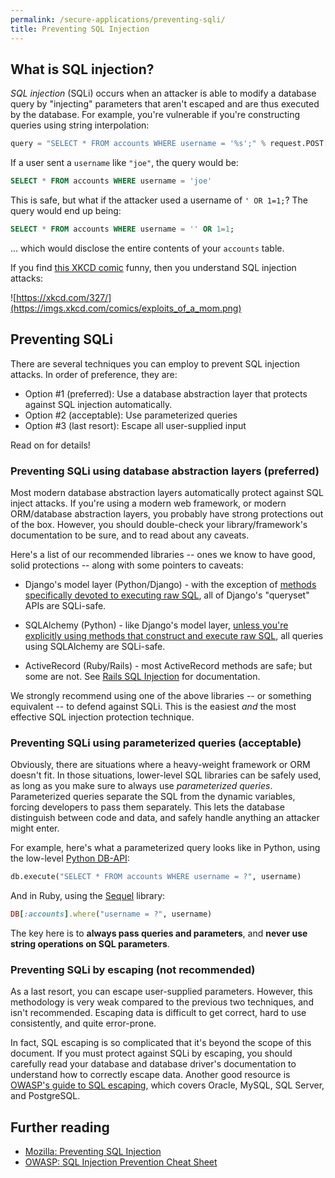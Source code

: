 ```yaml
---
permalink: /secure-applications/preventing-sqli/
title: Preventing SQL Injection
---
```


## What is SQL injection?

*SQL injection* (SQLi) occurs when an attacker is able to modify a database query by "injecting" parameters that aren't escaped and are thus executed by the database. For example, you're vulnerable if you're constructing queries using string interpolation:

```python
query = "SELECT * FROM accounts WHERE username = '%s';" % request.POST['username']
```

If a user sent a `username` like `"joe"`, the query would be:

```sql
SELECT * FROM accounts WHERE username = 'joe'
```

This is safe, but what if the attacker used a username of `' OR 1=1;`? The query would end up being:

```sql
SELECT * FROM accounts WHERE username = '' OR 1=1;
```

... which would disclose the entire contents of your `accounts` table.

If you find [this XKCD comic](https://xkcd.com/327/) funny, then you  understand SQL injection attacks:

![https://xkcd.com/327/](https://imgs.xkcd.com/comics/exploits_of_a_mom.png)

## Preventing SQLi

There are several techniques you can employ to prevent SQL injection attacks. In order of preference, they are:

* Option #1 (preferred): Use a database abstraction layer that protects against SQL injection automatically.
* Option #2 (acceptable): Use parameterized queries
* Option #3 (last resort): Escape all user-supplied input

Read on for details!

### Preventing SQLi using database abstraction layers (preferred)

Most modern database abstraction layers automatically protect against SQL
inject attacks. If you're using a modern web framework, or modern ORM/database abstraction layers, you probably have strong protections out of the box. However, you should double-check your library/framework's documentation to be sure, and to read about any caveats.

Here's a list of our recommended libraries -- ones we know to have good, solid protections -- along with some pointers to caveats:

* Django's model layer (Python/Django) - with the exception of [methods specifically devoted to executing raw SQL](https://docs.djangoproject.com/es/1.9/topics/security/#sql-injection-protection), all of Django's "queryset"
APIs are SQLi-safe.

* SQLAlchemy (Python) - like Django's model layer, [unless you're explicitly using methods that construct and execute raw SQL](http://docs.sqlalchemy.org/en/rel_1_0/faq/sqlexpressions.html?highlight=security#how-do-i-render-sql-expressions-as-strings-possibly-with-bound-parameters-inlined), all queries using SQLAlchemy are SQLi-safe.

* ActiveRecord (Ruby/Rails) - most ActiveRecord methods are safe; but some are not. See [Rails SQL Injection](http://rails-sqli.org/) for documentation.

We strongly recommend using one of the above libraries -- or something equivalent -- to defend against SQLi. This is the easiest *and* the most effective SQL injection protection technique.

### Preventing SQLi using parameterized queries (acceptable)

Obviously, there are situations where a heavy-weight framework or ORM doesn't fit. In those situations, lower-level SQL libraries can be safely used, as long as you make sure to always use *parameterized queries*. Parameterized queries separate the SQL from the dynamic variables, forcing developers to pass them separately. This lets the database distinguish between code and data, and safely handle anything an attacker might enter.

For example, here's what a parameterized query looks like in Python, using the low-level [Python DB-API](https://www.python.org/dev/peps/pep-0249/):

```python
db.execute("SELECT * FROM accounts WHERE username = ?", username)
```

And in Ruby, using the [Sequel](http://sequel.jeremyevans.net/) library:

```ruby
DB[:accounts].where("username = ?", username)
```

The key here is to **always pass queries and parameters**, and **never use string operations on SQL parameters**.

### Preventing SQLi by escaping (not recommended)

As a last resort, you can escape user-supplied parameters. However, this methodology is very weak compared to the previous two techniques, and isn't recommended. Escaping data is difficult to get correct, hard to use consistently, and quite error-prone.

In fact, SQL escaping is so complicated that it's beyond the scope of this document. If you must protect against SQLi by escaping, you should carefully read your database and database driver's documentation to understand how to correctly escape data. Another good resource is [OWASP's guide to SQL escaping](https://www.owasp.org/index.php/SQL_Injection_Prevention_Cheat_Sheet#Defense_Option_3:_Escaping_All_User_Supplied_Input), which covers Oracle, MySQL, SQL Server, and PostgreSQL.

## Further reading

- [Mozilla: Preventing SQL Injection](https://wiki.mozilla.org/WebAppSec/Secure_Coding_Guidelines#Preventing_SQL_Injection)
- [OWASP: SQL Injection Prevention Cheat Sheet](https://www.owasp.org/index.php/SQL_Injection_Prevention_Cheat_Sheet)
